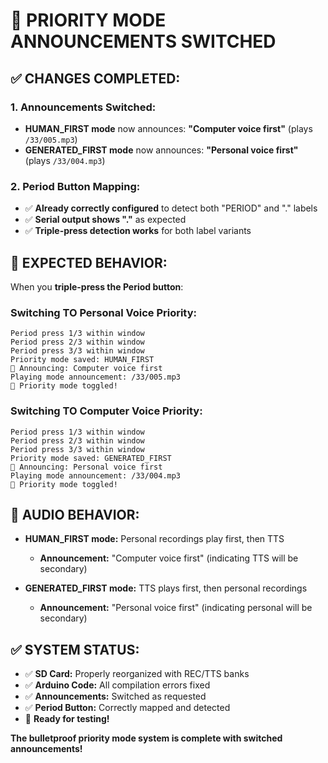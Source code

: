 # 🔄 PRIORITY MODE ANNOUNCEMENTS SWITCHED

## ✅ **CHANGES COMPLETED:**

### **1. Announcements Switched:**
- **HUMAN_FIRST mode** now announces: **"Computer voice first"** (plays `/33/005.mp3`)
- **GENERATED_FIRST mode** now announces: **"Personal voice first"** (plays `/33/004.mp3`)

### **2. Period Button Mapping:**
- ✅ **Already correctly configured** to detect both "PERIOD" and "." labels
- ✅ **Serial output shows "."** as expected
- ✅ **Triple-press detection works** for both label variants

## 🎯 **EXPECTED BEHAVIOR:**

When you **triple-press the Period button**:

### **Switching TO Personal Voice Priority:**
```
Period press 1/3 within window
Period press 2/3 within window  
Period press 3/3 within window
Priority mode saved: HUMAN_FIRST
🎵 Announcing: Computer voice first
Playing mode announcement: /33/005.mp3
🔄 Priority mode toggled!
```

### **Switching TO Computer Voice Priority:**
```
Period press 1/3 within window
Period press 2/3 within window
Period press 3/3 within window  
Priority mode saved: GENERATED_FIRST
🎵 Announcing: Personal voice first
Playing mode announcement: /33/004.mp3
🔄 Priority mode toggled!
```

## 🎵 **AUDIO BEHAVIOR:**

- **HUMAN_FIRST mode:** Personal recordings play first, then TTS
  - **Announcement:** "Computer voice first" (indicating TTS will be secondary)
  
- **GENERATED_FIRST mode:** TTS plays first, then personal recordings  
  - **Announcement:** "Personal voice first" (indicating personal will be secondary)

## ✅ **SYSTEM STATUS:**

- ✅ **SD Card:** Properly reorganized with REC/TTS banks
- ✅ **Arduino Code:** All compilation errors fixed
- ✅ **Announcements:** Switched as requested
- ✅ **Period Button:** Correctly mapped and detected
- 🎯 **Ready for testing!**

**The bulletproof priority mode system is complete with switched announcements!**
